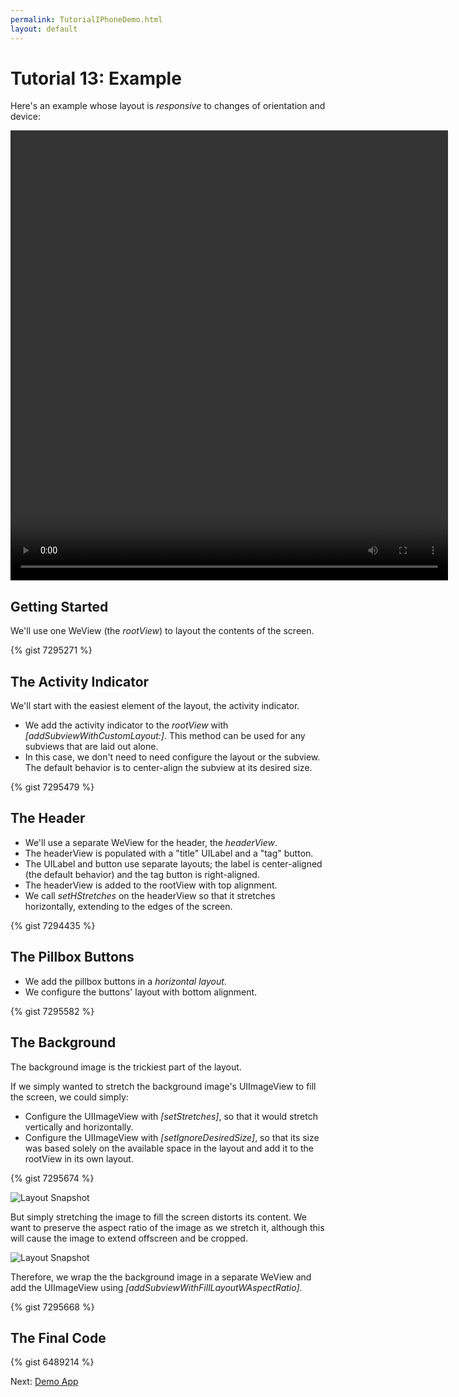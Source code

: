 ```yaml
---
permalink: TutorialIPhoneDemo.html
layout: default
---
```


# Tutorial 13: Example


<!-- TEMPLATE START -->

Here's an example whose layout is _responsive_ to changes of orientation and device:

<video WIDTH="700" HEIGHT="720" AUTOPLAY="true" controls="true" LOOP="true" class="embedded_video" >
<source src="videos/video-B2B0C11D-E1A1-4CAE-B4B4-D043D5989B4E-40400-0001287E815CD5CB.mp4" type="video/mp4" />
<source src="videos/video-B2B0C11D-E1A1-4CAE-B4B4-D043D5989B4E-40400-0001287E815CD5CB.webm" type="video/webm" />
</video>

## Getting Started

We'll use one WeView (the _rootView_) to layout the contents of the screen.

{% gist 7295271 %}

## The Activity Indicator

We'll start with the easiest element of the layout, the activity indicator.

* We add the activity indicator to the _rootView_ with _\[addSubviewWithCustomLayout:\]_.  This method can be used for any subviews that are laid out alone.
* In this case, we don't need to need configure the layout or the subview.  The default behavior is to center-align the subview at its desired size.

{% gist 7295479 %}

## The Header

* We'll use a separate WeView for the header, the _headerView_.
* The headerView is populated with a "title" UILabel and a "tag" button.
* The UILabel and button use separate layouts; the label is center-aligned (the default behavior) and the tag button is right-aligned.
* The headerView is added to the rootView with top alignment.
* We call _setHStretches_ on the headerView so that it stretches horizontally, extending to the edges of the screen.

{% gist 7294435 %}

## The Pillbox Buttons

* We add the pillbox buttons in a _horizontal layout_.
* We configure the buttons' layout with bottom alignment.

{% gist 7295582 %}

## The Background

The background image is the trickiest part of the layout.

If we simply wanted to stretch the background image's UIImageView to fill the screen, we could simply:

* Configure the UIImageView with _\[setStretches\]_, so that it would stretch vertically and horizontally.
* Configure the UIImageView with _\[setIgnoreDesiredSize\]_, so that its size was based solely on the available space in the layout and add it to the rootView in its own layout.

{% gist 7295674 %}

![Layout Snapshot](images/snapshot-E4B61D65-B3B3-431B-A0F5-6707A8113EE9-32015-0002538CDA5194E7.png)

But simply stretching the image to fill the screen distorts its content.  We want to preserve the aspect ratio of the image as we stretch it, although this will cause the image to extend offscreen and be cropped.

![Layout Snapshot](images/snapshot-443C9E3D-08D9-4ED3-B247-306EAE2C7189-32015-0002538DD232DFAF.png)

Therefore, we wrap the the background image in a separate WeView and add the UIImageView using _\[addSubviewWithFillLayoutWAspectRatio\]_.

{% gist 7295668 %}

## The Final Code

{% gist 6489214 %}


<!-- TEMPLATE END -->

<p class="nextLink">Next:  <a href="DemoApp.html">Demo App</a></p>